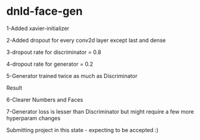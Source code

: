 # dnld-face-gen

1-Added xavier-initializer

2-Added dropout for every conv2d layer except last and dense

3-dropout rate for discriminator = 0.8

4-dropout rate for generator = 0.2

5-Generator trained twice as much as Discriminator

Result

6-Clearer Numbers and Faces 

7-Generator loss is lesser than Discriminator but might require a few more hyperparam changes

Submitting project in this state - expecting to be accepted :)
